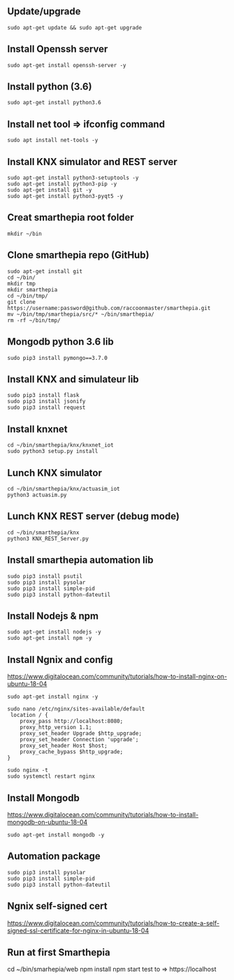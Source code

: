 
## Update/upgrade
 	sudo apt-get update && sudo apt-get upgrade

## Install Openssh server
 	sudo apt-get install openssh-server -y
	
## Install python (3.6)
	sudo apt-get install python3.6

## Install net tool => ifconfig command
	sudo apt install net-tools -y

## Install KNX simulator and REST server
	sudo apt-get install python3-setuptools -y
	sudo apt-get install python3-pip -y
	sudo apt-get install git -y
	sudo apt-get install python3-pyqt5 -y

## Creat smarthepia root folder
	mkdir ~/bin

## Clone smarthepia repo (GitHub)
	sudo apt-get install git
	cd ~/bin/
	mkdir tmp
	mkdir smarthepia
	cd ~/bin/tmp/
	git clone https://username:password@github.com/raccoonmaster/smarthepia.git
	mv ~/bin/tmp/smarthepia/src/* ~/bin/smarthepia/
	rm -rf ~/bin/tmp/
	
## Mongodb python 3.6 lib
	sudo pip3 install pymongo==3.7.0
	
## Install KNX and simulateur lib
	sudo pip3 install flask
	sudo pip3 install jsonify
	sudo pip3 install request
    
## Install knxnet
	cd ~/bin/smarthepia/knx/knxnet_iot
	sudo python3 setup.py install

## Lunch KNX simulator
	cd ~/bin/smarthepia/knx/actuasim_iot
	python3 actuasim.py

## Lunch KNX REST server (debug mode)
	cd ~/bin/smarthepia/knx
	python3 KNX_REST_Server.py

## Install smarthepia automation lib
	sudo pip3 install psutil
	sudo pip3 install pysolar
	sudo pip3 install simple-pid
	sudo pip3 install python-dateutil

## Install Nodejs & npm
	sudo apt-get install nodejs -y
	sudo apt-get install npm -y

## Install Ngnix and config
https://www.digitalocean.com/community/tutorials/how-to-install-nginx-on-ubuntu-18-04

	sudo apt-get install nginx -y

	sudo nano /etc/nginx/sites-available/default
	 location / {
        proxy_pass http://localhost:8080;
        proxy_http_version 1.1;
        proxy_set_header Upgrade $http_upgrade;
        proxy_set_header Connection 'upgrade';
        proxy_set_header Host $host;
        proxy_cache_bypass $http_upgrade;
    }

	sudo nginx -t
	sudo systemctl restart nginx

## Install Mongodb
https://www.digitalocean.com/community/tutorials/how-to-install-mongodb-on-ubuntu-18-04

	sudo apt-get install mongodb -y

## Automation package

	sudo pip3 install pysolar
	sudo pip3 install simple-pid
	sudo pip3 install python-dateutil

## Ngnix self-signed cert
https://www.digitalocean.com/community/tutorials/how-to-create-a-self-signed-ssl-certificate-for-nginx-in-ubuntu-18-04

## Run at first Smarthepia
cd ~/bin/smarhepia/web
npm install
npm start
test to => https://localhost
